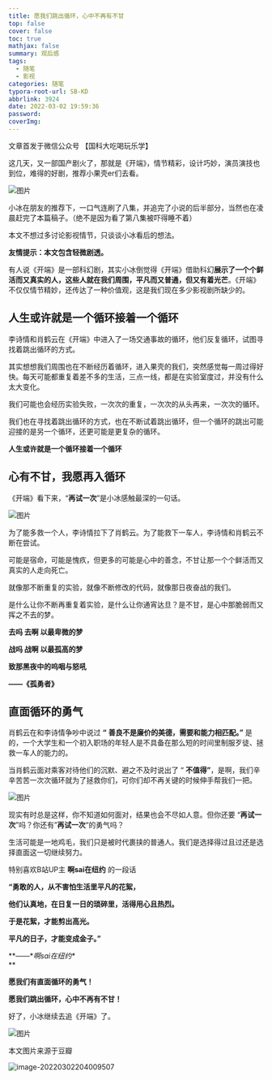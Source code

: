 ```yaml
---
title: 愿我们跳出循环，心中不再有不甘
top: false
cover: false
toc: true
mathjax: false
summary: 观后感
tags:
  - 随笔
  - 影视
categories: 随笔
typora-root-url: SB-KD
abbrlink: 3924
date: 2022-03-02 19:59:36
password:
coverImg:
---
```


 

文章首发于微信公众号 【国科大吃喝玩乐学】



这几天，又一部国产剧火了，那就是《开端》，情节精彩，设计巧妙，演员演技也到位，难得的好剧，推荐小果壳er们去看。



![图片](640.png)



小冰在朋友的推荐下，一口气连刷了八集，并追完了小说的后半部分，当然也在凌晨赶完了本篇稿子。（绝不是因为看了第八集被吓得睡不着）



本文不想过多讨论影视情节，只谈谈小冰看后的想法。



**友情提示：本文包含轻微剧透。**



有人说《开端》是一部科幻剧，其实小冰倒觉得《开端》借助科幻**展示了一个个鲜活而又真实的人，这些人就在我们周围，平凡而又普通，但又有着光芒**。《开端》不仅仅情节精妙，还传达了一种价值观，这是我们现在多少影视剧所缺少的。



##  **人生或许就是一个循环接着一个循环** 



李诗情和肖鹤云在《开端》中进入了一场交通事故的循环，他们反复循环，试图寻找着跳出循环的方式。



其实想想我们周围也在不断经历着循环，进入果壳的我们，突然感觉每一周过得好快。每天可能都重复着差不多的生活，三点一线，都是在实验室度过，并没有什么太大变化。



我们可能也会经历实验失败，一次次的重复，一次次的从头再来，一次次的循环。



我们也在寻找着跳出循环的方式，也在不断试着跳出循环，但一个循环的跳出可能迎接的是另一个循环，还更可能是更复杂的循环。



**人生或许就是一个循环接着一个循环**



##  **心有不甘，我愿再入循环** 



《开端》看下来，“**再试一次**”是小冰感触最深的一句话。



![图片](640-16462244926781.png)



为了能多救一个人，李诗情拉下了肖鹤云。为了能救下一车人，李诗情和肖鹤云不断在尝试。



可能是宿命，可能是愧疚，但更多的可能是心中的善念，不甘让那一个个鲜活而又真实的人走向死亡。



就像那不断重复的实验，就像不断修改的代码，就像那日夜奋战的我们。



是什么让你不断再重复着实验，是什么让你通宵达旦？是不甘，是心中那脆弱而又挥之不去的梦。



**去吗 去啊 以最卑微的梦**

**战吗 战啊 以最孤高的梦**

**致那黑夜中的呜咽与怒吼**

**——《孤勇者》**



##  **直面循环的勇气** 



肖鹤云在和李诗情争吵中说过 **“** **善良不是廉价的美德，需要和能力相匹配。”** 是的，一个大学生和一个初入职场的年轻人是不具备在那么短的时间里制服歹徒、拯救一车人的能力的。



当肖鹤云面对乘客对待他们的沉默、避之不及时说出了 “ **不值得”**，是啊，我们辛辛苦苦一次次循环就为了拯救你们，可你们却不再关键的时候伸手帮我们一把。



![图片](640-16462244926782.png)



现实有时总是这样，你不知道如何面对，结果也会不尽如人意。但你还要 “**再试一次**”吗？你还有”**再试一次**“的勇气吗？



生活可能是一地鸡毛，我们只是被时代裹挟的普通人。我们是选择得过且过还是选择直面这一切继续努力。



特别喜欢B站UP主 **啊sai在纽约** 的一段话



**“勇敢的人，从不害怕生活里平凡的花絮，**

**他们认真地，在日复一日的琐碎里，活得用心且热烈。**

**于是花絮，才能剪出高光。**

**平凡的日子，才能变成金子。”**

**——\**啊sai在纽约\**      
**



**愿我们有直面循环的勇气！**

**愿我们跳出循环，心中不再有不甘！**



好了，小冰继续去追《开端》了。



![图片](640-16462244926794.png)



本文图片来源于豆瓣

![image-20220302204009507](image-20220302204009507.png)
